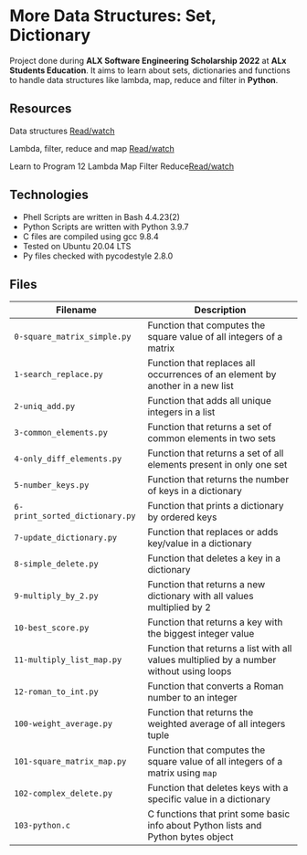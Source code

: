 # More Data Structures: Set, Dictionary

Project done during **ALX Software Engineering Scholarship 2022** at **ALx Students Education**. It aims to learn about sets, dictionaries and functions to handle data structures like lambda, map, reduce and filter in **Python**.

## Resources

Data structures [Read/watch](https://docs.python.org/3/tutorial/datastructures.html)

Lambda, filter, reduce and map [Read/watch](https://python-course.eu/advanced-python/lambda-filter-reduce-map.php)

Learn to Program 12 Lambda Map Filter Reduce[Read/watch](https://www.youtube.com/watch?v=1GAC6KQUPeg)

## Technologies

- Phell Scripts are written in Bash 4.4.23(2)
- Python Scripts are written with Python 3.9.7
- C files are compiled using gcc 9.8.4
- Tested on Ubuntu 20.04 LTS
- Py files checked with pycodestyle 2.8.0

## Files

| Filename                       | Description                                                                             |
| ------------------------------ | --------------------------------------------------------------------------------------- |
| `0-square_matrix_simple.py`    | Function that computes the square value of all integers of a matrix                     |
| `1-search_replace.py`          | Function that replaces all occurrences of an element by another in a new list           |
| `2-uniq_add.py`                | Function that adds all unique integers in a list                                        |
| `3-common_elements.py`         | Function that returns a set of common elements in two sets                              |
| `4-only_diff_elements.py`      | Function that returns a set of all elements present in only one set                     |
| `5-number_keys.py`             | Function that returns the number of keys in a dictionary                                |
| `6-print_sorted_dictionary.py` | Function that prints a dictionary by ordered keys                                       |
| `7-update_dictionary.py`       | Function that replaces or adds key/value in a dictionary                                |
| `8-simple_delete.py`           | Function that deletes a key in a dictionary                                             |
| `9-multiply_by_2.py`           | Function that returns a new dictionary with all values multiplied by 2                  |
| `10-best_score.py`             | Function that returns a key with the biggest integer value                              |
| `11-multiply_list_map.py`      | Function that returns a list with all values multiplied by a number without using loops |
| `12-roman_to_int.py`           | Function that converts a Roman number to an integer                                     |
| `100-weight_average.py`        | Function that returns the weighted average of all integers tuple                        |
| `101-square_matrix_map.py`     | Function that computes the square value of all integers of a matrix using `map`         |
| `102-complex_delete.py`        | Function that deletes keys with a specific value in a dictionary                        |
| `103-python.c`                 | C functions that print some basic info about Python lists and Python bytes object       |

